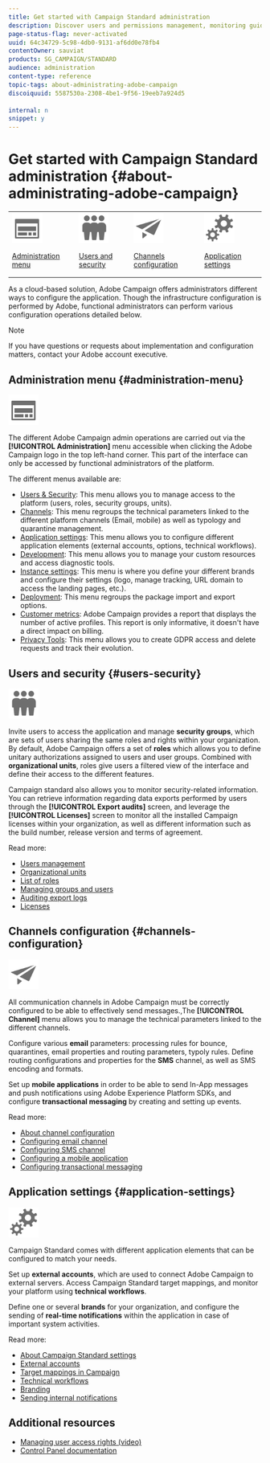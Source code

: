 ```yaml
---
title: Get started with Campaign Standard administration
description: Discover users and permissions management, monitoring guidelines, channel-specific configurations and application settings guidelines.
page-status-flag: never-activated
uuid: 64c34729-5c98-4db0-9131-af6dd0e78fb4
contentOwner: sauviat
products: SG_CAMPAIGN/STANDARD
audience: administration
content-type: reference
topic-tags: about-administrating-adobe-campaign
discoiquuid: 5587530a-2308-4be1-9f56-19eeb7a924d5

internal: n
snippet: y
---
```


# Get started with Campaign Standard administration {#about-administrating-adobe-campaign}

<table>
<tr><td><img src="assets/do-not-localize/icon_menu.svg" width="60px"><p><a href="#administration-menu">Administration menu</a></p></td>
<td><img src="assets/do-not-localize/icon_users.svg" width="60px"><p><a href="#users-security">Users and security</a></p></td>
<td><img src="assets/do-not-localize/icon_channels.svg" width="60px"><p><a href="#channels-configuration">Channels configuration</a></p></td>
<td><img src="assets/do-not-localize/icon_settings.svg" width="60px"><p><a href="#application-settings">Application settings</a></p></td></tr>
</table>

As a cloud-based solution, Adobe Campaign offers administrators different ways to configure the application. Though the infrastructure configuration is performed by Adobe, functional administrators can perform various configuration operations detailed below.

>[!NOTE]
>
>If you have questions or requests about implementation and configuration matters, contact your Adobe account executive.

## Administration menu {#administration-menu}

<img src="assets/do-not-localize/icon_menu.svg" width="60px">

The different Adobe Campaign admin operations are carried out via the **[!UICONTROL Administration]** menu accessible when clicking the Adobe Campaign logo in the top left-hand corner. This part of the interface can only be accessed by functional administrators of the platform.

The different menus available are:

* [Users & Security](../../administration/using/about-access-management.md): This menu allows you to manage access to the platform (users, roles, security groups, units). 
* [Channels](../../administration/using/about-channel-configuration.md): This menu regroups the technical parameters linked to the different platform channels (Email, mobile) as well as typology and quarantine management. 
* [Application settings](../../administration/using/external-accounts.md): This menu allows you to configure different application elements (external accounts, options, technical workflows).
* [Development](../../developing/using/data-model-concepts.md): This menu allows you to manage your custom resources and access diagnostic tools.
* [Instance settings](../../administration/using/branding.md): This menu is where you define your different brands and configure their settings (logo, manage tracking, URL domain to access the landing pages, etc.).
* [Deployment](../../automating/using/managing-packages.md): This menu regroups the package import and export options.
* [Customer metrics](../../audiences/using/active-profiles.md): Adobe Campaign provides a report that displays the number of active profiles. This report is only informative, it doesn't have a direct impact on billing. 
* [Privacy Tools](https://docs.campaign.adobe.com/doc/standard/getting_started/en/ACS_GDPR.html): This menu allows you to create GDPR access and delete requests and track their evolution.

## Users and security {#users-security}

<img src="assets/do-not-localize/icon_users.svg"  width="60px">

Invite users to access the application and manage **security groups**, which are sets of users sharing the same roles and rights within your organization. By default, Adobe Campaign offers a set of **roles** which allows you to define unitary authorizations assigned to users and user groups. Combined with **organizational units**, roles give users a filtered view of the interface and define their access to the different features.

Campaign standard also allows you to monitor security-related information. You can retrieve information regarding data exports performed by users through the **[!UICONTROL Export audits]** screen, and leverage the **[!UICONTROL Licenses]** screen to monitor all the installed Campaign licenses within your organization, as well as different information such as the build number, release version and terms of agreement.

Read more:

* [Users management](../../administration/using/users-management.md)
* [Organizational units](../../administration/using/organizational-units.md)
* [List of roles](../../administration/using/list-of-roles.md)
* [Managing groups and users](../../administration/using/managing-groups-and-users.md)
* [Auditing export logs](../../administration/using/auditing-export-logs.md)
* [Licenses](../../administration/using/licenses.md)

## Channels configuration {#channels-configuration}

<img src="assets/do-not-localize/icon_channels.svg" width="60px">

All communication channels in Adobe Campaign must be correctly configured to be able to effectively send messages.,The **[!UICONTROL Channel]**  menu allows you to manage the technical parameters linked to the different channels.

Configure various **email** parameters: processing rules for bounce, quarantines, email properties and routing parameters, typoly rules. Define routing configurations and properties for the **SMS** channel, as well as SMS encoding and formats.

Set up **mobile applications** in order to be able to send In-App messages and push notifications using Adobe Experience Platform SDKs, and configure **transactional messaging** by creating and setting up events.

Read more:

* [About channel configuration](../../administration/using/about-channel-configuration.md)
* [Configuring email channel](../../administration/using/configuring-email-channel.md)
* [Configuring SMS channel](../../administration/using/configuring-sms-channel.md)
* [Configuring a mobile application](../../administration/using/configuring-a-mobile-application.md)
* [Configuring transactional messaging](../../administration/using/configuring-transactional-messaging.md)

## Application settings {#application-settings}

<img src="assets/do-not-localize/icon_settings.svg" width="60px">

Campaign Standard comes with different application elements that can be configured to match your needs.

Set up **external accounts**, which are used to connect Adobe Campaign to external servers. Access Campaign Standard target mappings, and monitor your platform using **technical workflows**.

Define one or several **brands** for your organization, and configure the sending of **real-time notifications** within the application in case of important system activities.

Read more:

* [About Campaign Standard settings](../../administration/using/about-campaign-standard-settings.md)
* [External accounts](../../administration/using/external-accounts.md)
* [Target mappings in Campaign](../../administration/using/target-mappings-in-campaign.md)
* [Technical workflows](../../administration/using/technical-workflows.md)
* [Branding](../../administration/using/branding.md)
* [Sending internal notifications](../../administration/using/sending-internal-notifications.md)

## Additional resources

* [Managing user access rights (video)](https://docs.adobe.com/content/help/en/campaign-standard-learn/tutorials/administrating/managing-user-access-rights.html)
* [Control Panel documentation](https://docs.adobe.com/content/help/en/control-panel/using/control-panel-home.html)
